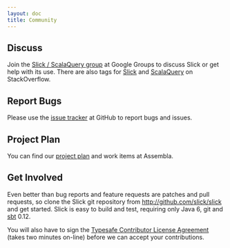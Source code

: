 ```yaml
---
layout: doc
title: Community
---
```


## Discuss

Join the [Slick / ScalaQuery group](http://groups.google.com/group/scalaquery)
at Google Groups to discuss Slick or get help with its use. There are also tags for
[Slick](http://stackoverflow.com/questions/tagged/slick) and
[ScalaQuery](http://stackoverflow.com/questions/tagged/scalaquery) on StackOverflow.

## Report Bugs

Please use the [issue tracker](http://github.com/slick/slick/issues) at GitHub
to report bugs and issues.

## Project Plan

You can find our [project plan](https://www.assembla.com/spaces/typesafe-slick/milestones)
and work items at Assembla.

## Get Involved

Even better than bug reports and feature requests are patches and pull
requests, so clone the Slick git repository from
<http://github.com/slick/slick> and get started. Slick is easy to build and
test, requiring only Java 6, git and
[sbt](http://code.google.com/p/simple-build-tool/) 0.12.

You will also have to sign the
[Typesafe Contributor License Agreement](www.typesafe.com/contribute/cla)
(takes two minutes on-line) before we can accept your contributions.

<script src="http://widgets.twimg.com/j/2/widget.js"> </script>
<script>
new TWTR.Widget({
  version: 2,
  type: 'search',
  search: '#ScalaQuery OR #scala-query OR ScalaQuery OR (scala AND slick)',
  interval: 6000,
  title: 'Recent tweets mentioning Slick or ScalaQuery',
  subject: '',
  width: '698',
  height: 300,
  theme: {
    shell: {
      background: '#f8f8f8',
      color: '#000000'
    },
    tweets: {
      background: '#ffffff',
      color: '#000000',
      links: '#0050b0'
    }
  },
  features: {
    scrollbar: true,
    loop: false,
    live: true,
    hashtags: true,
    timestamp: true,
    avatars: true,
    toptweets: true,
    behavior: 'all'
  }
}).render().start();
</script>
